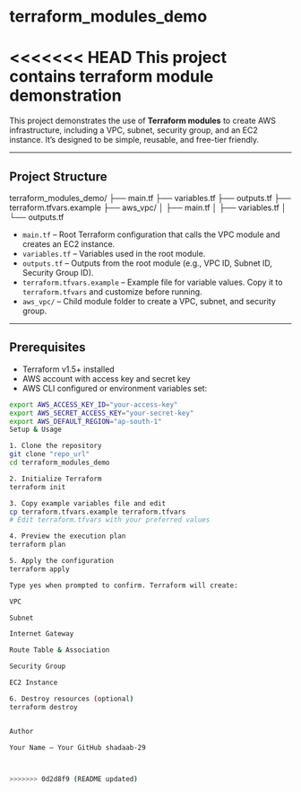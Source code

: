# terraform_modules_demo
<<<<<<< HEAD
This project contains terraform module demonstration 
=======

This project demonstrates the use of **Terraform modules** to create AWS infrastructure, including a VPC, subnet, security group, and an EC2 instance. It’s designed to be simple, reusable, and free-tier friendly.

---

## Project Structure

terraform_modules_demo/
├── main.tf
├── variables.tf
├── outputs.tf
├── terraform.tfvars.example
├── aws_vpc/
│ ├── main.tf
│ ├── variables.tf
│ └── outputs.tf

- `main.tf` – Root Terraform configuration that calls the VPC module and creates an EC2 instance.  
- `variables.tf` – Variables used in the root module.  
- `outputs.tf` – Outputs from the root module (e.g., VPC ID, Subnet ID, Security Group ID).  
- `terraform.tfvars.example` – Example file for variable values. Copy it to `terraform.tfvars` and customize before running.  
- `aws_vpc/` – Child module folder to create a VPC, subnet, and security group.

---

## Prerequisites

- Terraform v1.5+ installed
- AWS account with access key and secret key
- AWS CLI configured or environment variables set:

```bash
export AWS_ACCESS_KEY_ID="your-access-key"
export AWS_SECRET_ACCESS_KEY="your-secret-key"
export AWS_DEFAULT_REGION="ap-south-1"
Setup & Usage

1. Clone the repository
git clone "repo_url"
cd terraform_modules_demo

2. Initialize Terraform
terraform init

3. Copy example variables file and edit
cp terraform.tfvars.example terraform.tfvars
# Edit terraform.tfvars with your preferred values

4. Preview the execution plan
terraform plan

5. Apply the configuration
terraform apply

Type yes when prompted to confirm. Terraform will create:

VPC

Subnet

Internet Gateway

Route Table & Association

Security Group

EC2 Instance

6. Destroy resources (optional)
terraform destroy


Author

Your Name – Your GitHub shadaab-29



>>>>>>> 0d2d8f9 (README updated)
